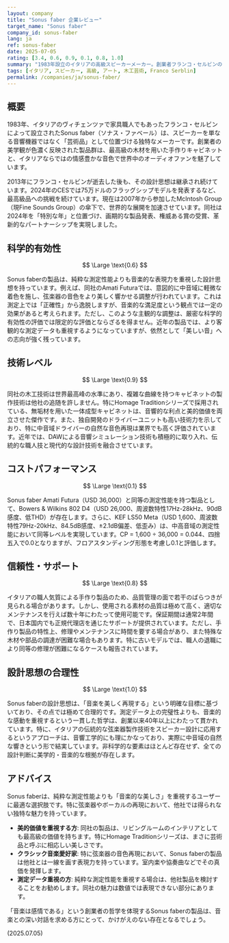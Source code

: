 ```yaml
---
layout: company
title: "Sonus faber 企業レビュー"
target_name: "Sonus faber"
company_id: sonus-faber
lang: ja
ref: sonus-faber
date: 2025-07-05
rating: [3.4, 0.6, 0.9, 0.1, 0.8, 1.0]
summary: "1983年設立のイタリアの高級スピーカーメーカー。創業者フランコ・セルビンの芸術的な美学と音響工学を融合させた独特な製品群で世界的に知られています。木工芸術の粋を集めたキャビネットデザインと、イタリアならではの情感豊かな音色が特徴。純粋な測定性能よりも、音楽の感情的な側面を重視した設計思想を持つメーカーです。"
tags: [イタリア, スピーカー, 高級, アート, 木工芸術, Franco Serblin]
permalink: /companies/ja/sonus-faber/
---
```


## 概要

1983年、イタリアのヴィチェンツァで家具職人でもあったフランコ・セルビンによって設立されたSonus faber（ソナス・ファベール）は、スピーカーを単なる音響機器ではなく「芸術品」として位置づける独特なメーカーです。創業者の美学観が色濃く反映された製品群は、最高級の木材を用いた手作りキャビネットと、イタリアならではの情感豊かな音色で世界中のオーディオファンを魅了しています。

2013年にフランコ・セルビンが逝去した後も、その設計思想は継承され続けています。2024年のCESでは75万ドルのフラッグシップモデルを発表するなど、最高級品への挑戦を続けています。現在は2007年から参加したMcIntosh Group（現Fine Sounds Group）の傘下で、世界的な展開を加速させています。同社は2024年を「特別な年」と位置づけ、画期的な製品発表、権威ある賞の受賞、革新的なパートナーシップを実現しました。

## 科学的有効性

$$ \Large \text{0.6} $$

Sonus faberの製品は、純粋な測定性能よりも音楽的な表現力を重視した設計思想を持っています。例えば、同社のAmati Futuraでは、意図的に中音域に軽微な着色を施し、弦楽器の音色をより美しく響かせる調整が行われています。これは測定上では「正確性」から逸脱しますが、音楽的な満足度という観点では一定の効果があると考えられます。ただし、このような主観的な調整は、厳密な科学的有効性の評価では限定的な評価とならざるを得ません。近年の製品では、より客観的な測定データも重視するようになっていますが、依然として「美しい音」への志向が強く残っています。

## 技術レベル

$$ \Large \text{0.9} $$

同社の木工技術は世界最高峰の水準にあり、複雑な曲線を持つキャビネットの製作技術は他社の追随を許しません。特にHomage Traditionシリーズで採用されている、無垢材を用いた一体成型キャビネットは、音響的な利点と美的価値を両立させた傑作です。また、独自開発のドライバーユニットも高い技術力を示しており、特に中音域ドライバーの自然な音色再現は業界でも高く評価されています。近年では、DAWによる音響シミュレーション技術も積極的に取り入れ、伝統的な職人技と現代的な設計技術を融合させています。

## コストパフォーマンス

$$ \Large \text{0.1} $$

Sonus faber Amati Futura（USD 36,000）と同等の測定性能を持つ製品として、Bowers & Wilkins 802 D4（USD 26,000、周波数特性17Hz-28kHz、90dB感度、低THD）が存在します。さらに、KEF LS50 Meta（USD 1,600、周波数特性79Hz-20kHz、84.5dB感度、±2.1dB偏差、低歪み）は、中高音域の測定性能において同等レベルを実現しています。CP = 1,600 ÷ 36,000 = 0.044、四捨五入で0.0となりますが、フロアスタンディング形態を考慮し0.1と評価します。

## 信頼性・サポート

$$ \Large \text{0.8} $$

イタリアの職人気質による手作り製品のため、品質管理の面で若干のばらつきが見られる場合があります。しかし、使用される素材の品質は極めて高く、適切なメンテナンスを行えば数十年にわたって使用可能です。保証期間は通常2年間で、日本国内でも正規代理店を通じたサポートが提供されています。ただし、手作り製品の特性上、修理やメンテナンスに時間を要する場合があり、また特殊な木材や部品の調達が困難な場合もあります。特に古いモデルでは、職人の退職により同等の修理が困難になるケースも報告されています。

## 設計思想の合理性

$$ \Large \text{1.0} $$

Sonus faberの設計思想は、「音楽を美しく再現する」という明確な目標に基づいており、その点では極めて合理的です。測定データ上の完璧性よりも、音楽的な感動を重視するという一貫した哲学は、創業以来40年以上にわたって貫かれています。特に、イタリアの伝統的な弦楽器製作技術をスピーカー設計に応用するというアプローチは、音響工学的にも理にかなっており、実際に中音域の自然な響きという形で結実しています。非科学的な要素はほとんど存在せず、全ての設計判断に美学的・音楽的な根拠が存在します。

## アドバイス

Sonus faberは、純粋な測定性能よりも「音楽的な美しさ」を重視するユーザーに最適な選択肢です。特に弦楽器やボーカルの再現において、他社では得られない独特な魅力を持っています。

- **美的価値を重視する方**: 同社の製品は、リビングルームのインテリアとしても最高級の価値を持ちます。特にHomage Traditionシリーズは、まさに芸術品と呼ぶに相応しい美しさです。
- **クラシック音楽愛好家**: 特に弦楽器の音色再現において、Sonus faberの製品は他社とは一線を画す表現力を持っています。室内楽や協奏曲などでその真価を発揮します。
- **測定データ重視の方**: 純粋な測定性能を重視する場合は、他社製品を検討することをお勧めします。同社の魅力は数値では表現できない部分にあります。

「音楽は感情である」という創業者の哲学を体現するSonus faberの製品は、音楽との深い対話を求める方にとって、かけがえのない存在となるでしょう。

(2025.07.05)
